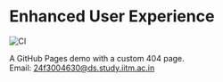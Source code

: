 # Enhanced User Experience

![CI](https://github.com/24f3004630-srushti/enhanced-user-experience/actions/workflows/ci.yml/badge.svg)

A GitHub Pages demo with a custom 404 page.  
Email: 24f3004630@ds.study.iitm.ac.in

